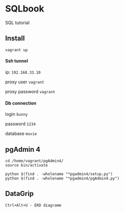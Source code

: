 # SQLbook

SQL tutorial

## Install
```
vagrant up
```
#### Ssh tunnel
ip: `192.168.33.10`

proxy user `vagrant`

proxy password `vagrant`

#### Db connection
login `bunny`

password `1234`

database `movie`

## pgAdmin 4
```
cd /home/vagrant/pgAdmin4/
source bin/activate

python $(find . -wholename "*pgadmin4/setup.py")
python $(find . -wholename "*pgadmin4/pgAdmin4.py")
```

## DataGrip

```
Ctrl+Alt+U - ERD diagramm
```
